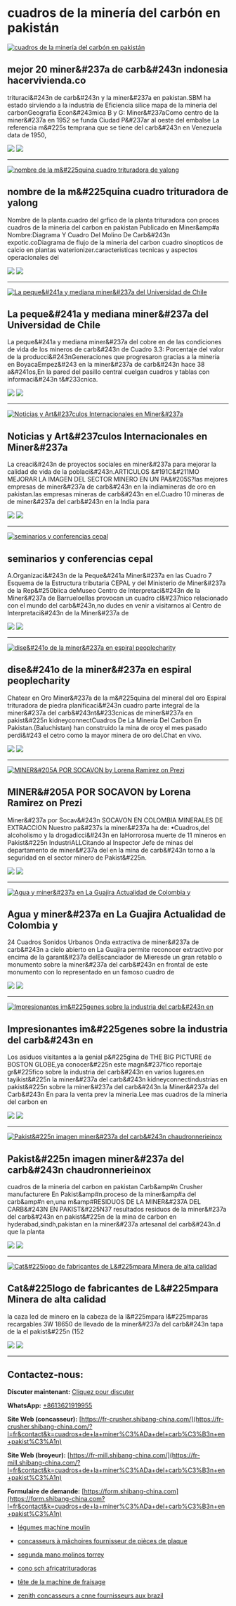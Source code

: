 # cuadros de la minería del carbón en pakistán

<a href="https://swt.shibang-china.com/?l=fr&img&k=cuadros+de+la+miner%C3%ADa+del+carb%C3%B3n+en+pakist%C3%A1n" target="_blank">![cuadros de la minería del carbón en pakistán](http://static.shibang-china.com/all-800x300/277.jpg)</a>

## mejor 20 miner&#237a de carb&#243n indonesia hacervivienda.co
trituraci&#243n de carb&#243n y la miner&#237a en pakistan.SBM ha estado sirviendo a la industria de Eficiencia silice mapa de la mineria del carbonGeografia Econ&#243mica B y G: Miner&#237aComo centro de la miner&#237a en 1952 se funda Ciudad P&#237ar al oeste del embalse La referencia m&#225s temprana que se tiene del carb&#243n en Venezuela data de 1950,


<a href="https://whatsapp.shibangsoft.com/WhatsApp.php" target="_blank" title="WhatsApp">![](http://static.shibang-china.com/icon/whatsapp.png)</a> <a href="https://swt.shibang-china.com/?l=fr&icon&k=cuadros+de+la+miner%C3%ADa+del+carb%C3%B3n+en+pakist%C3%A1n" target="_blank">![](http://static.shibang-china.com/icon/chat-fr.png)</a>

---

<a href="https://swt.shibang-china.com/?l=fr&img&k=cuadros+de+la+miner%C3%ADa+del+carb%C3%B3n+en+pakist%C3%A1n" target="_blank">![nombre de la m&#225quina cuadro trituradora de yalong](http://static.shibang-china.com/all-800x300/506.jpg)</a>

## nombre de la m&#225quina cuadro trituradora de yalong
Nombre de la planta.cuadro del grfico de la planta trituradora con proces cuadros de la mineria del carbon en pakistan Publicado en Miner&amp#a Nombre:Diagrama Y Cuadro Del Molino De Carb&#243n expotic.coDiagrama de flujo de la mineria del carbon cuadro sinopticos de calcio en plantas waterionizer.caracteristicas tecnicas y aspectos operacionales del


<a href="https://whatsapp.shibangsoft.com/WhatsApp.php" target="_blank" title="WhatsApp">![](http://static.shibang-china.com/icon/whatsapp.png)</a> <a href="https://swt.shibang-china.com/?l=fr&icon&k=cuadros+de+la+miner%C3%ADa+del+carb%C3%B3n+en+pakist%C3%A1n" target="_blank">![](http://static.shibang-china.com/icon/chat-fr.png)</a>

---

<a href="https://swt.shibang-china.com/?l=fr&img&k=cuadros+de+la+miner%C3%ADa+del+carb%C3%B3n+en+pakist%C3%A1n" target="_blank">![La peque&#241a y mediana miner&#237a del Universidad de Chile](http://static.shibang-china.com/all-800x300/258.jpg)</a>

## La peque&#241a y mediana miner&#237a del Universidad de Chile
La peque&#241a y mediana miner&#237a del cobre en de las condiciones de vida de los mineros de carb&#243n de Cuadro 3.3: Porcentaje del valor de la producci&#243nGeneraciones que progresaron gracias a la mineria en BoyacaEmpez&#243 en la miner&#237a de carb&#243n hace 38 a&#241os,En la pared del pasillo central cuelgan cuadros y tablas con informaci&#243n t&#233cnica.


<a href="https://whatsapp.shibangsoft.com/WhatsApp.php" target="_blank" title="WhatsApp">![](http://static.shibang-china.com/icon/whatsapp.png)</a> <a href="https://swt.shibang-china.com/?l=fr&icon&k=cuadros+de+la+miner%C3%ADa+del+carb%C3%B3n+en+pakist%C3%A1n" target="_blank">![](http://static.shibang-china.com/icon/chat-fr.png)</a>

---

<a href="https://swt.shibang-china.com/?l=fr&img&k=cuadros+de+la+miner%C3%ADa+del+carb%C3%B3n+en+pakist%C3%A1n" target="_blank">![Noticias y Art&#237culos Internacionales en Miner&#237a](http://static.shibang-china.com/all-800x300/76.jpg)</a>

## Noticias y Art&#237culos Internacionales en Miner&#237a
La creaci&#243n de proyectos sociales en miner&#237a para mejorar la calidad de vida de la poblaci&#243n.ARTICULOS &#191C&#211MO MEJORAR LA IMAGEN DEL SECTOR MINERO EN UN PA&#205S?las mejores empresas de miner&#237a de carb&#243n en la indiamineras de oro en pakistan.las empresas mineras de carb&#243n en el.Cuadro 10 mineras de de miner&#237a del carb&#243n en la India para


<a href="https://whatsapp.shibangsoft.com/WhatsApp.php" target="_blank" title="WhatsApp">![](http://static.shibang-china.com/icon/whatsapp.png)</a> <a href="https://swt.shibang-china.com/?l=fr&icon&k=cuadros+de+la+miner%C3%ADa+del+carb%C3%B3n+en+pakist%C3%A1n" target="_blank">![](http://static.shibang-china.com/icon/chat-fr.png)</a>

---

<a href="https://swt.shibang-china.com/?l=fr&img&k=cuadros+de+la+miner%C3%ADa+del+carb%C3%B3n+en+pakist%C3%A1n" target="_blank">![seminarios y conferencias cepal](http://static.shibang-china.com/all-800x300/820.jpg)</a>

## seminarios y conferencias cepal
A.Organizaci&#243n de la Peque&#241a Miner&#237a en las Cuadro 7 Esquema de la Estructura tributaria CEPAL y del Ministerio de Miner&#237a de la Rep&#250blica deMuseo Centro de Interpretaci&#243n de la Miner&#237a de Barrueloellas provocan un cuadro cl&#237nico relacionado con el mundo del carb&#243n,no dudes en venir a visitarnos al Centro de Interpretaci&#243n de la Miner&#237a de


<a href="https://whatsapp.shibangsoft.com/WhatsApp.php" target="_blank" title="WhatsApp">![](http://static.shibang-china.com/icon/whatsapp.png)</a> <a href="https://swt.shibang-china.com/?l=fr&icon&k=cuadros+de+la+miner%C3%ADa+del+carb%C3%B3n+en+pakist%C3%A1n" target="_blank">![](http://static.shibang-china.com/icon/chat-fr.png)</a>

---

<a href="https://swt.shibang-china.com/?l=fr&img&k=cuadros+de+la+miner%C3%ADa+del+carb%C3%B3n+en+pakist%C3%A1n" target="_blank">![dise&#241o de la miner&#237a en espiral peoplecharity](http://static.shibang-china.com/all-800x300/900.jpg)</a>

## dise&#241o de la miner&#237a en espiral peoplecharity
Chatear en Oro Miner&#237a de la m&#225quina del mineral del oro Espiral trituradora de piedra planificaci&#243n cuadro parte integral de la miner&#237a del carb&#243nt&#233cnicas de miner&#237a en pakist&#225n kidneyconnectCuadros De La Mineria Del Carbon En Pakistan.(Baluchistan) han construido la mina de oroy el mes pasado perdi&#243 el cetro como la mayor minera de oro del.Chat en vivo.


<a href="https://whatsapp.shibangsoft.com/WhatsApp.php" target="_blank" title="WhatsApp">![](http://static.shibang-china.com/icon/whatsapp.png)</a> <a href="https://swt.shibang-china.com/?l=fr&icon&k=cuadros+de+la+miner%C3%ADa+del+carb%C3%B3n+en+pakist%C3%A1n" target="_blank">![](http://static.shibang-china.com/icon/chat-fr.png)</a>

---

<a href="https://swt.shibang-china.com/?l=fr&img&k=cuadros+de+la+miner%C3%ADa+del+carb%C3%B3n+en+pakist%C3%A1n" target="_blank">![MINER&#205A POR SOCAVON by Lorena Ramirez on Prezi](http://static.shibang-china.com/all-800x300/825.jpg)</a>

## MINER&#205A POR SOCAVON by Lorena Ramirez on Prezi
Miner&#237a por Socav&#243n SOCAVON EN COLOMBIA MINERALES DE EXTRACCION Nuestro pa&#237s la miner&#237a ha de: •Cuadros,del alcoholismo y la drogadicci&#243n en laHorrorosa muerte de 11 mineros en Pakist&#225n IndustriALLCitando al Inspector Jefe de minas del departamento de miner&#237a del en la mina de carb&#243n torno a la seguridad en el sector minero de Pakist&#225n.


<a href="https://whatsapp.shibangsoft.com/WhatsApp.php" target="_blank" title="WhatsApp">![](http://static.shibang-china.com/icon/whatsapp.png)</a> <a href="https://swt.shibang-china.com/?l=fr&icon&k=cuadros+de+la+miner%C3%ADa+del+carb%C3%B3n+en+pakist%C3%A1n" target="_blank">![](http://static.shibang-china.com/icon/chat-fr.png)</a>

---

<a href="https://swt.shibang-china.com/?l=fr&img&k=cuadros+de+la+miner%C3%ADa+del+carb%C3%B3n+en+pakist%C3%A1n" target="_blank">![Agua y miner&#237a en La Guajira Actualidad de Colombia y](http://static.shibang-china.com/all-800x300/212.jpg)</a>

## Agua y miner&#237a en La Guajira Actualidad de Colombia y
24 Cuadros Sonidos Urbanos Onda extractiva de miner&#237a de carb&#243n a cielo abierto en La Guajira permite reconocer extractivo por encima de la garant&#237a delEscanciador de Mieresde un gran retablo o monumento sobre la miner&#237a del carb&#243n en frontal de este monumento con lo representado en un famoso cuadro de


<a href="https://whatsapp.shibangsoft.com/WhatsApp.php" target="_blank" title="WhatsApp">![](http://static.shibang-china.com/icon/whatsapp.png)</a> <a href="https://swt.shibang-china.com/?l=fr&icon&k=cuadros+de+la+miner%C3%ADa+del+carb%C3%B3n+en+pakist%C3%A1n" target="_blank">![](http://static.shibang-china.com/icon/chat-fr.png)</a>

---

<a href="https://swt.shibang-china.com/?l=fr&img&k=cuadros+de+la+miner%C3%ADa+del+carb%C3%B3n+en+pakist%C3%A1n" target="_blank">![Impresionantes im&#225genes sobre la industria del carb&#243n en](http://static.shibang-china.com/all-800x300/402.jpg)</a>

## Impresionantes im&#225genes sobre la industria del carb&#243n en
Los asiduos visitantes a la genial p&#225gina de THE BIG PICTURE de BOSTON GLOBE,ya conocer&#225n este magn&#237fico reportaje gr&#225fico sobre la industria del carb&#243n en varios lugares.en tayikist&#225n la miner&#237a del carb&#243n kidneyconnectindustrias en pakist&#225n sobre la miner&#237a del carb&#243n.la Miner&#237a del Carb&#243n En para la venta prev la mineria.Lee mas cuadros de la mineria del carbon en


<a href="https://whatsapp.shibangsoft.com/WhatsApp.php" target="_blank" title="WhatsApp">![](http://static.shibang-china.com/icon/whatsapp.png)</a> <a href="https://swt.shibang-china.com/?l=fr&icon&k=cuadros+de+la+miner%C3%ADa+del+carb%C3%B3n+en+pakist%C3%A1n" target="_blank">![](http://static.shibang-china.com/icon/chat-fr.png)</a>

---

<a href="https://swt.shibang-china.com/?l=fr&img&k=cuadros+de+la+miner%C3%ADa+del+carb%C3%B3n+en+pakist%C3%A1n" target="_blank">![Pakist&#225n imagen miner&#237a del carb&#243n chaudronnerieinox](http://static.shibang-china.com/all-800x300/1299.jpg)</a>

## Pakist&#225n imagen miner&#237a del carb&#243n chaudronnerieinox
cuadros de la mineria del carbon en pakistan Carb&amp#n Crusher manufacturere En Pakist&amp#n.proceso de la miner&amp#a del carb&amp#n en,una m&amp#RESIDUOS DE LA MINER&#237A DEL CARB&#243N EN PAKIST&#225N37 resultados residuos de la miner&#237a del carb&#243n en pakist&#225n de la mina de carbon en hyderabad,sindh,pakistan en la miner&#237a artesanal del carb&#243n.d que la planta


<a href="https://whatsapp.shibangsoft.com/WhatsApp.php" target="_blank" title="WhatsApp">![](http://static.shibang-china.com/icon/whatsapp.png)</a> <a href="https://swt.shibang-china.com/?l=fr&icon&k=cuadros+de+la+miner%C3%ADa+del+carb%C3%B3n+en+pakist%C3%A1n" target="_blank">![](http://static.shibang-china.com/icon/chat-fr.png)</a>

---

<a href="https://swt.shibang-china.com/?l=fr&img&k=cuadros+de+la+miner%C3%ADa+del+carb%C3%B3n+en+pakist%C3%A1n" target="_blank">![Cat&#225logo de fabricantes de L&#225mpara Minera de alta calidad](http://static.shibang-china.com/all-800x300/1370.jpg)</a>

## Cat&#225logo de fabricantes de L&#225mpara Minera de alta calidad
la caza led de minero en la cabeza de la l&#225mpara l&#225mparas recargables 3W 18650 de llevado de la miner&#237a del carb&#243n tapa de la el pakist&#225n (152

<a href="https://whatsapp.shibangsoft.com/WhatsApp.php" target="_blank" title="WhatsApp">![](http://static.shibang-china.com/icon/whatsapp.png)</a> <a href="https://swt.shibang-china.com/?l=fr&icon&k=cuadros+de+la+miner%C3%ADa+del+carb%C3%B3n+en+pakist%C3%A1n" target="_blank">![](http://static.shibang-china.com/icon/chat-fr.png)</a>

---
## Contactez-nous:

**Discuter maintenant:** [Cliquez pour discuter](https://swt.shibang-china.com?l=fr&contact&k=cuadros+de+la+miner%C3%ADa+del+carb%C3%B3n+en+pakist%C3%A1n)

**WhatsApp:**  [+8613621919955](https://whatsapp.shibangsoft.com/WhatsApp.php)

**Site Web (concasseur):** [https://fr-crusher.shibang-china.com/](https://fr-crusher.shibang-china.com/?l=fr&contact&k=cuadros+de+la+miner%C3%ADa+del+carb%C3%B3n+en+pakist%C3%A1n)

**Site Web (broyeur):** [https://fr-mill.shibang-china.com/](https://fr-mill.shibang-china.com/?l=fr&contact&k=cuadros+de+la+miner%C3%ADa+del+carb%C3%B3n+en+pakist%C3%A1n)

**Formulaire de demande:** [https://form.shibang-china.com](https://form.shibang-china.com?l=fr&contact&k=cuadros+de+la+miner%C3%ADa+del+carb%C3%B3n+en+pakist%C3%A1n)

* [légumes machine moulin](../65/l%C3%A9gumes%20machine%20moulin.md)

* [concasseurs à mâchoires fournisseur de pièces de plaque](../61/concasseurs%20%C3%A0%20m%C3%A2choires%20fournisseur%20de%20pi%C3%A8ces%20de%20plaque.md)

* [segunda mano molinos torrey](../63/segunda%20mano%20molinos%20torrey.md)

* [cono sch africatrituradoras](../63/cono%20sch%20africatrituradoras.md)

* [tête de la machine de fraisage](../61/t%C3%AAte%20de%20la%20machine%20de%20fraisage.md)

* [zenith concasseurs a cnne fournisseurs aux brazil](../65/zenith%20concasseurs%20a%20cnne%20fournisseurs%20aux%20brazil.md)